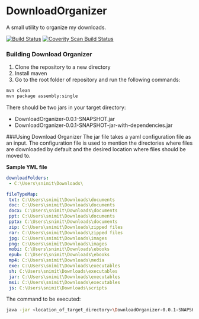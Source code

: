 # DownloadOrganizer
A small utility to organize my downloads.

[![Build Status](https://travis-ci.org/NimitS1/DownloadOrganizer.svg?branch=master)](https://travis-ci.org/NimitS1/DownloadOrganizer)
<a href="https://scan.coverity.com/projects/nimits1-downloadorganizer">
  <img alt="Coverity Scan Build Status"
       src="https://scan.coverity.com/projects/9039/badge.svg"/>
</a>

### Building Download Organizer

1. Clone the repository to a new directory
2. Install maven
3. Go to the root folder of repository and run the following commands:

```bash
mvn clean
mvn package assembly:single
```
There should be two jars in  your target directory:
* DownloadOrganizer-0.0.1-SNAPSHOT.jar
* DownloadOrganizer-0.0.1-SNAPSHOT-jar-with-dependencies.jar

###Using Download Organizer
The jar file takes a yaml configuration file as an input.
The configuration file is used to mention the directories where files are downloaded by default and the desired location where files should be moved to.

**Sample YML file**
```yaml
downloadFolders:
 - C:\Users\snimit\Downloads\

fileTypeMap:
 txt: C:\Users\snimit\Downloads\documents
 doc: C:\Users\snimit\Downloads\documents
 docx: C:\Users\snimit\Downloads\documents
 ppt: C:\Users\snimit\Downloads\documents
 pptx: C:\Users\snimit\Downloads\documents
 zip: C:\Users\snimit\Downloads\zipped files
 rar: C:\Users\snimit\Downloads\zipped files
 jpg: C:\Users\snimit\Downloads\images
 png: C:\Users\snimit\Downloads\images
 mobi: C:\Users\snimit\Downloads\ebooks
 epub: C:\Users\snimit\Downloads\ebooks
 mp4: C:\Users\snimit\Downloads\media
 exe: C:\Users\snimit\Downloads\executables
 sh: C:\Users\snimit\Downloads\executables
 jar: C:\Users\snimit\Downloads\executables
 msi: C:\Users\snimit\Downloads\executables
 js: C:\Users\snimit\Downloads\scripts
 ```


The command to be executed:
``` bash
java -jar <location_of_target_directory>\DownloadOrganizer-0.0.1-SNAPSHOT-jar-with-dependencies.jar <Path_to_your_yml_file>
```
